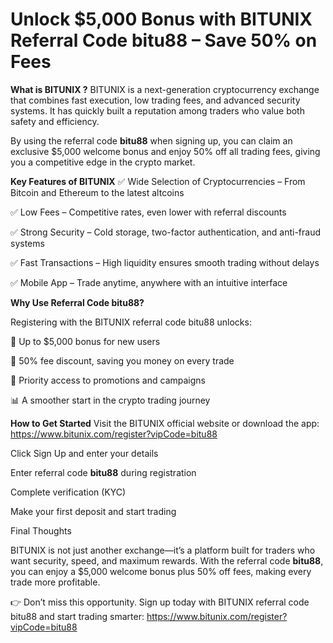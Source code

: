 # Unlock $5,000 Bonus with BITUNIX  Referral Code bitu88 – Save 50% on Fees

**What is BITUNIX ?**
BITUNIX  is a next-generation cryptocurrency exchange that combines fast execution, low trading fees, and advanced security systems. It has quickly built a reputation among traders who value both safety and efficiency.

By using the referral code **bitu88** when signing up, you can claim an exclusive $5,000 welcome bonus and enjoy 50% off all trading fees, giving you a competitive edge in the crypto market.

**Key Features of BITUNIX**
✅ Wide Selection of Cryptocurrencies – From Bitcoin and Ethereum to the latest altcoins

✅ Low Fees – Competitive rates, even lower with referral discounts

✅ Strong Security – Cold storage, two-factor authentication, and anti-fraud systems

✅ Fast Transactions – High liquidity ensures smooth trading without delays

✅ Mobile App – Trade anytime, anywhere with an intuitive interface

**Why Use Referral Code bitu88?**

Registering with the BITUNIX  referral code bitu88 unlocks:

🎁 Up to $5,000 bonus for new users

💸 50% fee discount, saving you money on every trade

🚀 Priority access to promotions and campaigns

📊 A smoother start in the crypto trading journey

**How to Get Started**
Visit the BITUNIX  official website or download the app: https://www.bitunix.com/register?vipCode=bitu88

Click Sign Up and enter your details

Enter referral code **bitu88** during registration

Complete verification (KYC)

Make your first deposit and start trading

Final Thoughts

BITUNIX  is not just another exchange—it’s a platform built for traders who want security, speed, and maximum rewards. With the referral code **bitu88**, you can enjoy a $5,000 welcome bonus plus 50% off fees, making every trade more profitable.

👉 Don’t miss this opportunity. Sign up today with BITUNIX  referral code bitu88 and start trading smarter: https://www.bitunix.com/register?vipCode=bitu88
